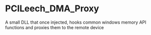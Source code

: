 # PCILeech_DMA_Proxy
A small DLL that once injected, hooks common windows memory API functions and proxies them to the remote device
